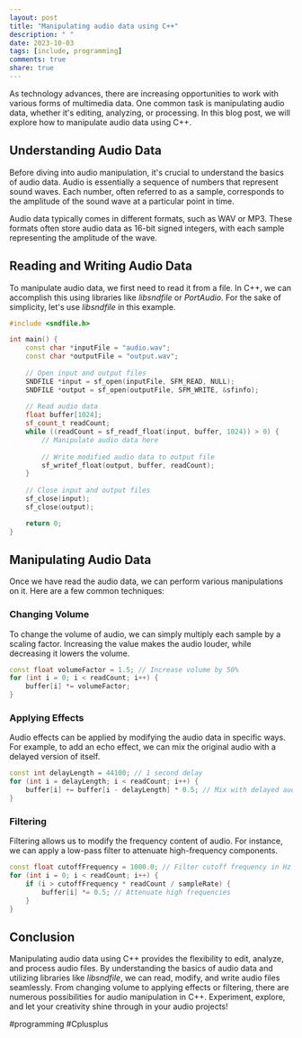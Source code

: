 ```yaml
---
layout: post
title: "Manipulating audio data using C++"
description: " "
date: 2023-10-03
tags: [include, programming]
comments: true
share: true
---
```


As technology advances, there are increasing opportunities to work with various forms of multimedia data. One common task is manipulating audio data, whether it's editing, analyzing, or processing. In this blog post, we will explore how to manipulate audio data using C++.

## Understanding Audio Data

Before diving into audio manipulation, it's crucial to understand the basics of audio data. Audio is essentially a sequence of numbers that represent sound waves. Each number, often referred to as a sample, corresponds to the amplitude of the sound wave at a particular point in time.

Audio data typically comes in different formats, such as WAV or MP3. These formats often store audio data as 16-bit signed integers, with each sample representing the amplitude of the wave.

## Reading and Writing Audio Data

To manipulate audio data, we first need to read it from a file. In C++, we can accomplish this using libraries like *libsndfile* or *PortAudio*. For the sake of simplicity, let's use *libsndfile* in this example.

```cpp
#include <sndfile.h>

int main() {
    const char *inputFile = "audio.wav";
    const char *outputFile = "output.wav";
    
    // Open input and output files
    SNDFILE *input = sf_open(inputFile, SFM_READ, NULL);
    SNDFILE *output = sf_open(outputFile, SFM_WRITE, &sfinfo);
    
    // Read audio data
    float buffer[1024];
    sf_count_t readCount;
    while ((readCount = sf_readf_float(input, buffer, 1024)) > 0) {
        // Manipulate audio data here
        
        // Write modified audio data to output file
        sf_writef_float(output, buffer, readCount);
    }
    
    // Close input and output files
    sf_close(input);
    sf_close(output);

    return 0;
}
```

## Manipulating Audio Data

Once we have read the audio data, we can perform various manipulations on it. Here are a few common techniques:

### Changing Volume

To change the volume of audio, we can simply multiply each sample by a scaling factor. Increasing the value makes the audio louder, while decreasing it lowers the volume.

```cpp
const float volumeFactor = 1.5; // Increase volume by 50%
for (int i = 0; i < readCount; i++) {
    buffer[i] *= volumeFactor;
}
```

### Applying Effects

Audio effects can be applied by modifying the audio data in specific ways. For example, to add an echo effect, we can mix the original audio with a delayed version of itself.

```cpp
const int delayLength = 44100; // 1 second delay
for (int i = delayLength; i < readCount; i++) {
    buffer[i] += buffer[i - delayLength] * 0.5; // Mix with delayed audio
}
```

### Filtering

Filtering allows us to modify the frequency content of audio. For instance, we can apply a low-pass filter to attenuate high-frequency components.

```cpp
const float cutoffFrequency = 1000.0; // Filter cutoff frequency in Hz
for (int i = 0; i < readCount; i++) {
    if (i > cutoffFrequency * readCount / sampleRate) {
        buffer[i] *= 0.5; // Attenuate high frequencies
    }
}
```

## Conclusion

Manipulating audio data using C++ provides the flexibility to edit, analyze, and process audio files. By understanding the basics of audio data and utilizing libraries like *libsndfile*, we can read, modify, and write audio files seamlessly. From changing volume to applying effects or filtering, there are numerous possibilities for audio manipulation in C++. Experiment, explore, and let your creativity shine through in your audio projects!

#programming #Cplusplus